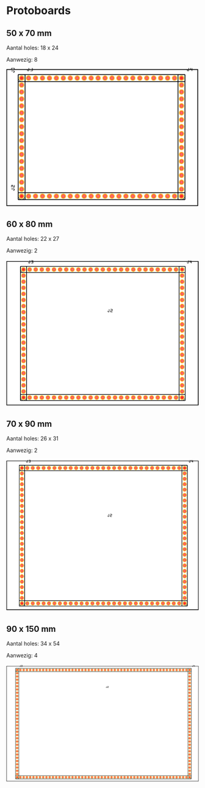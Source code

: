 # Protoboards

## 50 x 70 mm

Aantal holes: 18 x 24

Aanwezig: 8

![](PCB50x70.png)

## 60 x 80 mm

Aantal holes: 22 x 27

Aanwezig: 2

![](PCB60x80.png)

## 70 x 90 mm

Aantal holes: 26 x 31

Aanwezig: 2

![](PCB70x90.png)

## 90 x 150 mm

Aantal holes: 34 x 54

Aanwezig: 4

![](PCB90x150.png)
